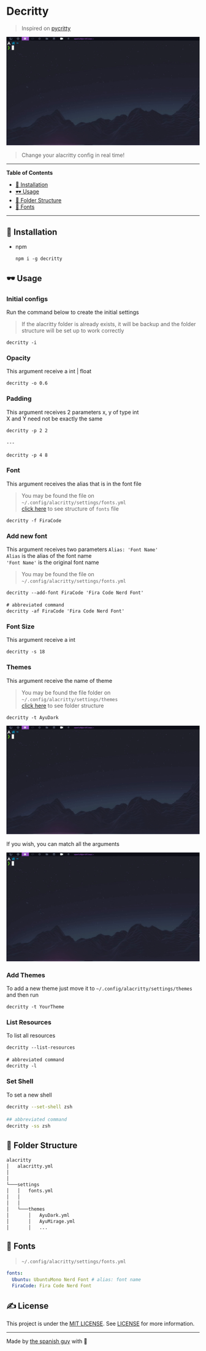 # Decritty

> Inspired on [pycritty](https://github.com/antoniosarosi/pycritty)

![imagem](./.screenshots/argumentos.gif)

> Change your alacritty config in real time!</br>

---

**Table of Contents**

- [:wrench: Installation](#installation)
- [:dark_sunglasses: Usage](#usage)
- [:file_folder: Folder Structure](#folder-structure)
- [:pencil: Fonts](#fonts)

---

<a id="installation"></a>

## :wrench: Installation

- npm

  ```shell
  npm i -g decritty
  ```

<a id="usage"></a>

## :dark_sunglasses: Usage

### Initial configs

Run the command below to create the initial settings</br>

> If the alacritty folder is already exists, it will be backup and the folder structure will be set up to work correctly

```shell
decritty -i
```

### Opacity

This argument receive a int | float

```shell
decritty -o 0.6
```

### Padding

This argument receives 2 parameters x, y of type int</br>
X and Y need not be exactly the same

```shell
decritty -p 2 2

---

decritty -p 4 8
```

### Font

This argument receives the alias that is in the font file </br>

> You may be found the file on `~/.config/alacritty/settings/fonts.yml` </br>
> [click here](#fonts) to see structure of `fonts` file

```shell
decritty -f FiraCode
```

### Add new font

This argument receives two parameters `Alias: 'Font Name'`</br>
`Alias` is the alias of the font name </br>
`'Font Name'` is the original font name </br>

> You may be found the file on `~/.config/alacritty/settings/fonts.yml`

```shell
decritty --add-font FiraCode 'Fira Code Nerd Font'

# abbreviated command
decritty -af FiraCode 'Fira Code Nerd Font'
```

### Font Size

This argument receive a int

```shell
decritty -s 18
```

### Themes

This argument receive the name of theme</br>

> You may be found the file folder on `~/.config/alacritty/settings/themes`</br>
> [click here](#folder-structure) to see folder structure

```shell
decritty -t AyuDark
```

![imagem](./.screenshots/temas.gif)

If you wish, you can match all the arguments

![imagem](./.screenshots/argumentos.gif)

### Add Themes

To add a new theme just move it to `~/.config/alacritty/settings/themes` and then run

```shell
decritty -t YourTheme
```

### List Resources

To list all resources

```shell
decritty --list-resources

# abbreviated command
decritty -l
```

### Set Shell

To set a new shell

```bash
decritty --set-shell zsh

## abbreviated command
decritty -ss zsh
```

<a id="folder-structure"></a>

## :file_folder: Folder Structure

```
alacritty
│   alacritty.yml
│
│
└───settings
│   │   fonts.yml
│   │
│   │
│   └───themes
│       │   AyuDark.yml
│       │   AyuMirage.yml
│       │   ...
```

<a id="fonts"></a>

## :pencil: Fonts

> `~/.config/alacritty/settings/fonts.yml`

```yaml
fonts:
  Ubuntu: UbuntuMono Nerd Font # alias: font name
  FiraCode: Fira Code Nerd Font
```

## :writing_hand: License

This project is under the [MIT LICENSE](https://en.wikipedia.org/wiki/MIT_License). See [LICENSE](https://github.com/the-spanish-guy/decritty/blob/main/LICENSE) for more information.

---

Made by [the spanish guy](https://github.com/the-spanish-guy) with :purple_heart:
